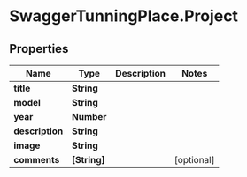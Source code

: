 # SwaggerTunningPlace.Project

## Properties
Name | Type | Description | Notes
------------ | ------------- | ------------- | -------------
**title** | **String** |  | 
**model** | **String** |  | 
**year** | **Number** |  | 
**description** | **String** |  | 
**image** | **String** |  | 
**comments** | **[String]** |  | [optional] 


